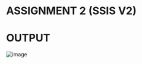 # ASSIGNMENT 2 (SSIS V2)


# OUTPUT
![image](https://user-images.githubusercontent.com/103713712/172732948-161b8ed1-e23d-4030-ba9c-b940da962720.png)
